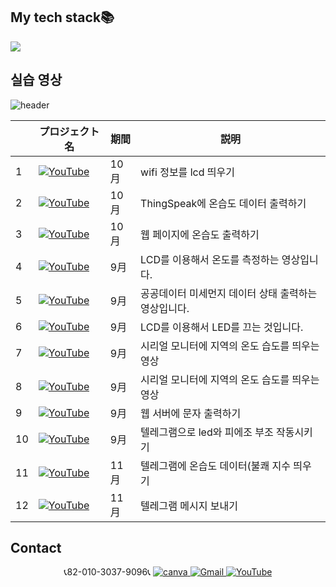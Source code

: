  ## My tech stack📚
<img src="https://img.shields.io/badge/C++-A8B9CC?style=flat-square&logo=C++&logoColor=white"/>

## 실습 영상
![header](https://capsule-render.vercel.app/api?type=egg&color=gradient&height=300&section=header&text=welcome%2&fontSize=50&desc=Arduino%20실습%20영상%20레파지토리)

|  | プロジェクト名     | 期間          | 説明                 |
|------------------------|------------------------|---------------|--------------------|
 |1|<a href="https://www.youtube.com/watch?v=ahKks-Nlcj8"><img src="https://img.shields.io/badge/-YouTube-red?style=for-the-badge&logo=youtube"   alt="YouTube"> |10月 | wifi 정보를 lcd 띄우기|
 |2|<a href="https://www.youtube.com/watch?v=xYFIW5KN7jE"><img src="https://img.shields.io/badge/-YouTube-red?style=for-the-badge&logo=youtube"   alt="YouTube">| 10月 |ThingSpeak에 온습도 데이터 출력하기 |
  |3|<a href="https://www.youtube.com/watch?v=fqGMlaPy6Zg"><img src="https://img.shields.io/badge/-YouTube-red?style=for-the-badge&logo=youtube"   alt="YouTube">| 10月 |웹 페이지에 온습도 출력하기|
 |4|<a href="https://www.youtube.com/watch?v=TxiAmZT7U4g"><img src="https://img.shields.io/badge/-YouTube-red?style=for-the-badge&logo=youtube"   alt="YouTube">|9月|LCD를 이용해서 온도를 측정하는 영상입니다.|
 |5|<a href="https://www.youtube.com/watch?v=Kx_GNM0-79k"><img src="https://img.shields.io/badge/-YouTube-red?style=for-the-badge&logo=youtube"   alt="YouTube">|9月|공공데이터 미세먼지 데이터 상태 출력하는 영상입니다.|
 |6|<a href="https://www.youtube.com/watch?v=y33I_QGTM3c"><img src="https://img.shields.io/badge/-YouTube-red?style=for-the-badge&logo=youtube"   alt="YouTube">|9月|LCD를 이용해서 LED를 끄는 것입니다.|
 |7|<a href="https://www.youtube.com/watch?v=vdfIM9Lhlps"><img src="https://img.shields.io/badge/-YouTube-red?style=for-the-badge&logo=youtube"   alt="YouTube">|9月|시리얼 모니터에 지역의 온도 습도를 띄우는  영상|
 |8|<a href="https://www.youtube.com/watch?v=vdfIM9Lhlps"><img src="https://img.shields.io/badge/-YouTube-red?style=for-the-badge&logo=youtube"   alt="YouTube">|9月|시리얼 모니터에 지역의 온도 습도를 띄우는  영상|
 |9|<a href="https://www.youtube.com/shorts/UwctYmhBJ5I"><img src="https://img.shields.io/badge/-YouTube-red?style=for-the-badge&logo=youtube"   alt="YouTube">|9月|웹 서버에 문자 출력하기|
 |10|<a href="https://www.youtube.com/watch?v=vdfIM9Lhlps"><img src="https://img.shields.io/badge/-YouTube-red?style=for-the-badge&logo=youtube"   alt="YouTube">|9月|텔레그램으로 led와 피에조 부조 작동시키기|
 |11|<a href="https://www.youtube.com/watch?v=szraAEoabFY"><img src="https://img.shields.io/badge/-YouTube-red?style=for-the-badge&logo=youtube"   alt="YouTube">|11月|텔레그램에 온습도 데이터(불쾌 지수 띄우기|
 |12|<a href="https://www.youtube.com/watch?v=o7kvIzdei80"><img src="https://img.shields.io/badge/-YouTube-red?style=for-the-badge&logo=youtube"   alt="YouTube">|11月|텔레그램 메시지 보내기|
 ## Contact

  

<p align="center">
 📞82-010-3037-9096📞
 <a href="https://www.canva.com/design/DAFzY5opUiA/Ge33dSKE16cErBaDJDp-BA/edit">
    <img src="https://img.shields.io/badge/canva-00C4CC?style=for-the-badge&logo=canva" alt="canva">
  </a>
  <a href="mailto:a01030379096@gmail.com">
    <img src="https://img.shields.io/badge/-Gmail-red?style=for-the-badge&logo=Gmail" alt="Gmail">
  </a>
  <a href="https://www.youtube.com/channel/UC484ZJMavtoPOI4ey-HFdCA">
   <img src="https://img.shields.io/badge/-YouTube-red?style=for-the-badge&logo=youtube"   alt="YouTube">
 </a>
</p>
 
